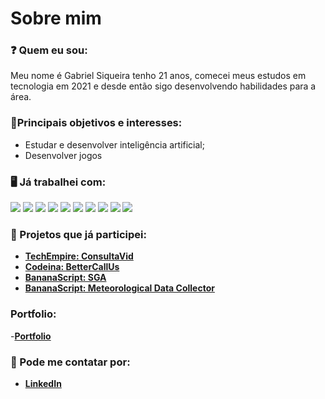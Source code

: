 # Sobre mim
### :question: Quem eu sou:
Meu nome é Gabriel Siqueira tenho 21 anos, comecei meus estudos em tecnologia em 2021 e desde então sigo desenvolvendo habilidades para a área.

### :pushpin:Principais objetivos e interesses:
- Estudar e desenvolver inteligência artificial;
- Desenvolver jogos

### :desktop_computer: Já trabalhei com:
![](https://img.shields.io/badge/Python-FFD43B?style=for-the-badge&logo=python&logoColor=blue)
![](https://img.shields.io/badge/TypeScript-007ACC?style=for-the-badge&logo=typescript&logoColor=white)
![](https://img.shields.io/badge/JavaScript-323330?style=for-the-badge&logo=javascript&logoColor=F7DF1E)
![](https://img.shields.io/badge/HTML5-E34F26?style=for-the-badge&logo=html5&logoColor=white)
![](https://img.shields.io/badge/CSS3-1572B6?style=for-the-badge&logo=css3&logoColor=white)
![](https://img.shields.io/badge/Flask-000000?style=for-the-badge&logo=flask&logoColor=white)
![](https://img.shields.io/badge/React-20232A?style=for-the-badge&logo=react&logoColor=61DAFB)
![](https://img.shields.io/badge/MySQL-005C84?style=for-the-badge&logo=mysql&logoColor=white)
![](https://img.shields.io/badge/GitHub-100000?style=for-the-badge&logo=github&logoColor=white)
![](https://img.shields.io/badge/GIT-E44C30?style=for-the-badge&logo=git&logoColor=white)

### :busts_in_silhouette: Projetos que já participei:
- **[TechEmpire: ConsultaVid](https://github.com/APIEquipe/EquipeTechEmpireAPI/blob/main/README.md)**
- **[Codeina: BetterCallUs](https://github.com/BananaaScript/BetterCallUs/blob/main/README.md)**
- **[BananaScript: SGA](https://github.com/BananaaScript/SGA)**
- **[BananaScript: Meteorological Data Collector](https://github.com/BananaScripts/Meteorological-Data-Collector)**

### Portfolio:
-**[Portfolio](https://github.com/GaSiqueira/Portifolio/blob/main/README.md)**

### :iphone: Pode me contatar por:
- **[LinkedIn](https://www.linkedin.com/in/gasiq/)**
